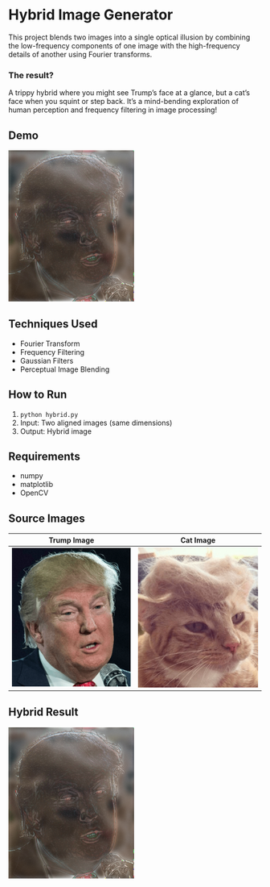 # Hybrid Image Generator

This project blends two images into a single optical illusion by combining the low-frequency components of one image with the high-frequency details of another using Fourier transforms.

### The result? 
A trippy hybrid where you might see Trump’s face at a glance, but a cat’s face when you squint or step back. 
It’s a mind-bending exploration of human perception and frequency filtering in image processing!

## Demo
![Hybrid Example](images/hybrid.png)

## Techniques Used
- Fourier Transform
- Frequency Filtering
- Gaussian Filters
- Perceptual Image Blending

## How to Run
1. `python hybrid.py`
2. Input: Two aligned images (same dimensions)
3. Output: Hybrid image

## Requirements
- numpy
- matplotlib
- OpenCV

## Source Images

| Trump Image | Cat Image |
|-------------|-----------|
| ![](images/trump.png) | ![](images/cat.png) |

## Hybrid Result

![Hybrid Image](images/hybrid.png)
